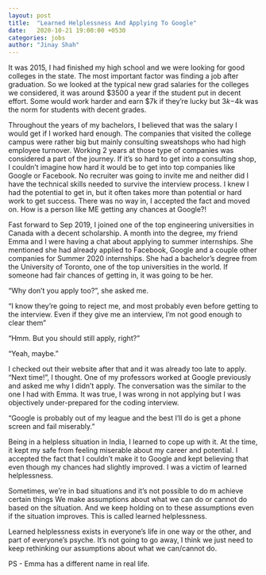 ```yaml
---
layout: post
title:  "Learned Helplessness And Applying To Google"
date:   2020-10-21 19:00:00 +0530
categories: jobs
author: "Jinay Shah"
---
```


It was 2015, I had finished my high school and we were looking for good colleges in the state. The most important factor was finding a job after graduation. So we looked at the typical new grad salaries for the colleges we considered, it was around $3500 a year if the student put in decent effort. Some would work harder and earn $7k if they’re lucky but $3k-$4k was the norm for students with decent grades.

Throughout the years of my bachelors, I believed that was the salary I would get if I worked hard enough. The companies that visited the college campus were rather big but mainly consulting sweatshops who had high employee turnover. Working 2 years at those type of companies was considered a part of the journey.  If it’s so hard to get into a consulting shop, I couldn’t imagine how hard it would be to get into top companies like Google or Facebook.  No recruiter was going to invite me and neither did I have the technical skills needed to survive the interview process. I knew I had the potential to get in, but it often takes more than potential or hard work to get success. There was no way in, I accepted the fact and moved on. How is a person like ME getting any chances at Google?!

Fast forward to Sep 2019, I joined one of the top engineering universities in Canada with a decent scholarship. A month into the degree, my friend Emma and I were having a chat about applying to summer internships. She mentioned she had already applied to Facebook, Google and a couple other companies for Summer 2020 internships. She had a bachelor’s degree from the University of Toronto, one of the top universities in the world. If someone had fair chances of getting in, it was going to be her. 

“Why don’t you apply too?”, she asked me.

“I know they’re going to reject me, and most probably even before getting to the interview. Even if they give me an interview, I’m not good enough to clear them”

“Hmm. But you should still apply, right?”

“Yeah, maybe.”

I checked out their website after that and it was already too late to apply. “Next time!”, I thought. One of my professors worked at Google previously and asked me why I didn’t apply. The conversation was the similar to the one I had with Emma. It was true, I was wrong in not applying but I was objectively under-prepared for the coding interview.

“Google is probably out of my league and the best I’ll do is get a phone screen and fail miserably.” 

Being in a helpless situation in India, I learned to cope up with it. At the time, it kept my safe from feeling miserable about my career and potential. I accepted the fact that I couldn’t make it to Google and kept believing that even though my chances had slightly improved. I was a victim of learned helplessness. 

Sometimes, we’re in bad situations and it’s not possible to do m achieve certain things We make assumptions about what we can do or cannot do based on the situation. And we keep holding on to these assumptions even if the situation improves. This is called learned helplessness.

Learned helplessness exists in everyone’s life in one way or the other, and part of everyone’s psyche. It’s not going to go away, I think we just need to keep rethinking our assumptions about what we can/cannot do.

PS - Emma has a different name in real life. 
